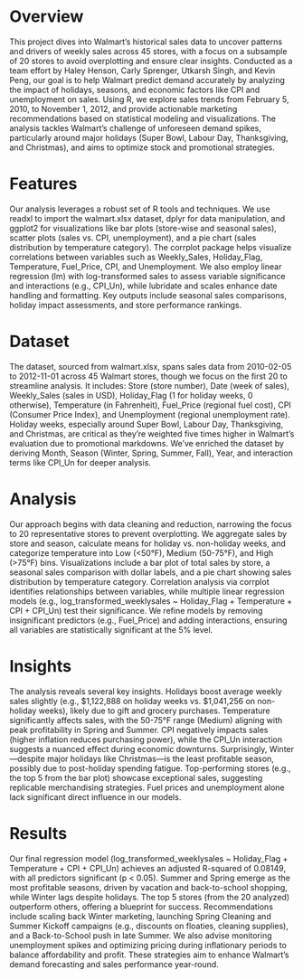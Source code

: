 
# Overview
This project dives into Walmart’s historical sales data to uncover patterns and drivers of weekly sales across 45 stores, with a focus on a subsample of 20 stores to avoid overplotting and ensure clear insights. Conducted as a team effort by Haley Henson, Carly Sprenger, Utkarsh Singh, and Kevin Peng, our goal is to help Walmart predict demand accurately by analyzing the impact of holidays, seasons, and economic factors like CPI and unemployment on sales. Using R, we explore sales trends from February 5, 2010, to November 1, 2012, and provide actionable marketing recommendations based on statistical modeling and visualizations. The analysis tackles Walmart’s challenge of unforeseen demand spikes, particularly around major holidays (Super Bowl, Labour Day, Thanksgiving, and Christmas), and aims to optimize stock and promotional strategies.

# Features
Our analysis leverages a robust set of R tools and techniques. We use readxl to import the walmart.xlsx dataset, dplyr for data manipulation, and ggplot2 for visualizations like bar plots (store-wise and seasonal sales), scatter plots (sales vs. CPI, unemployment), and a pie chart (sales distribution by temperature category). The corrplot package helps visualize correlations between variables such as Weekly_Sales, Holiday_Flag, Temperature, Fuel_Price, CPI, and Unemployment. We also employ linear regression (lm) with log-transformed sales to assess variable significance and interactions (e.g., CPI_Un), while lubridate and scales enhance date handling and formatting. Key outputs include seasonal sales comparisons, holiday impact assessments, and store performance rankings.

# Dataset
The dataset, sourced from walmart.xlsx, spans sales data from 2010-02-05 to 2012-11-01 across 45 Walmart stores, though we focus on the first 20 to streamline analysis. It includes: Store (store number), Date (week of sales), Weekly_Sales (sales in USD), Holiday_Flag (1 for holiday weeks, 0 otherwise), Temperature (in Fahrenheit), Fuel_Price (regional fuel cost), CPI (Consumer Price Index), and Unemployment (regional unemployment rate). Holiday weeks, especially around Super Bowl, Labour Day, Thanksgiving, and Christmas, are critical as they’re weighted five times higher in Walmart’s evaluation due to promotional markdowns. We’ve enriched the dataset by deriving Month, Season (Winter, Spring, Summer, Fall), Year, and interaction terms like CPI_Un for deeper analysis.

# Analysis
Our approach begins with data cleaning and reduction, narrowing the focus to 20 representative stores to prevent overplotting. We aggregate sales by store and season, calculate means for holiday vs. non-holiday weeks, and categorize temperature into Low (<50°F), Medium (50-75°F), and High (>75°F) bins. Visualizations include a bar plot of total sales by store, a seasonal sales comparison with dollar labels, and a pie chart showing sales distribution by temperature category. Correlation analysis via corrplot identifies relationships between variables, while multiple linear regression models (e.g., log_transformed_weeklysales ~ Holiday_Flag + Temperature + CPI + CPI_Un) test their significance. We refine models by removing insignificant predictors (e.g., Fuel_Price) and adding interactions, ensuring all variables are statistically significant at the 5% level.

# Insights
The analysis reveals several key insights. Holidays boost average weekly sales slightly (e.g., $1,122,888 on holiday weeks vs. $1,041,256 on non-holiday weeks), likely due to gift and grocery purchases. Temperature significantly affects sales, with the 50-75°F range (Medium) aligning with peak profitability in Spring and Summer. CPI negatively impacts sales (higher inflation reduces purchasing power), while the CPI_Un interaction suggests a nuanced effect during economic downturns. Surprisingly, Winter—despite major holidays like Christmas—is the least profitable season, possibly due to post-holiday spending fatigue. Top-performing stores (e.g., the top 5 from the bar plot) showcase exceptional sales, suggesting replicable merchandising strategies. Fuel prices and unemployment alone lack significant direct influence in our models.

# Results
Our final regression model (log_transformed_weeklysales ~ Holiday_Flag + Temperature + CPI + CPI_Un) achieves an adjusted R-squared of 0.08149, with all predictors significant (p < 0.05). Summer and Spring emerge as the most profitable seasons, driven by vacation and back-to-school shopping, while Winter lags despite holidays. The top 5 stores (from the 20 analyzed) outperform others, offering a blueprint for success. Recommendations include scaling back Winter marketing, launching Spring Cleaning and Summer Kickoff campaigns (e.g., discounts on floaties, cleaning supplies), and a Back-to-School push in late Summer. We also advise monitoring unemployment spikes and optimizing pricing during inflationary periods to balance affordability and profit. These strategies aim to enhance Walmart’s demand forecasting and sales performance year-round.
